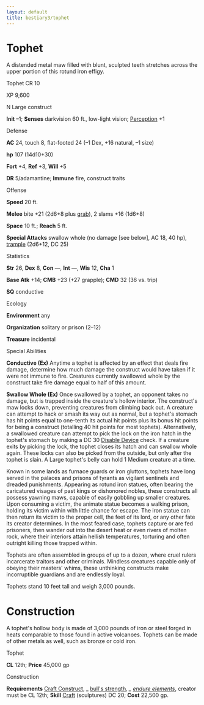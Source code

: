 ```yaml
---
layout: default
title: bestiary3/tophet
---
```

# Tophet

A distended metal maw filled with blunt, sculpted teeth stretches across the upper portion of this rotund iron effigy.

Tophet CR 10

XP 9,600

N Large construct

**Init** –1; **Senses** darkvision 60 ft., low-light vision; [Perception](skills/perception#_perception) +1

Defense

**AC** 24, touch 8, flat-footed 24 (–1 Dex, +16 natural, –1 size)

**hp** 107 (14d10+30)

**Fort** +4, **Ref** +3, **Will** +5

**DR** 5/adamantine; **Immune** fire, construct traits

Offense

**Speed** 20 ft.

**Melee** bite +21 (2d6+8 plus [grab](monsters/universalMonsterRules#_grab)), 2 slams +16 (1d6+8)

**Space** 10 ft.; **Reach** 5 ft.

**Special Attacks** swallow whole (no damage [see below], AC 18, 40 hp), [trample](monsters/universalMonsterRules#_trample) (2d6+12, DC 25)

Statistics

**Str** 26, **Dex** 8, **Con** —, **Int** —, **Wis** 12, **Cha** 1

**Base Atk** +14; **CMB** +23 (+27 grapple); **CMD** 32 (36 vs. trip)

**SQ** conductive

Ecology

**Environment** any

**Organization** solitary or prison (2–12)

**Treasure** incidental

Special Abilities

**Conductive (Ex)** Anytime a tophet is affected by an effect that deals fire damage, determine how much damage the construct would have taken if it were not immune to fire. Creatures currently swallowed whole by the construct take fire damage equal to half of this amount.

**Swallow Whole (Ex)** Once swallowed by a tophet, an opponent takes no damage, but is trapped inside the creature's hollow interior. The construct's maw locks down, preventing creatures from climbing back out. A creature can attempt to hack or smash its way out as normal, but a tophet's stomach has hit points equal to one-tenth its actual hit points plus its bonus hit points for being a construct (totalling 40 hit points for most tophets). Alternatively, a swallowed creature can attempt to pick the lock on the iron hatch in the tophet's stomach by making a DC 30 [Disable Device](skills/disableDevice#_disable-device) check. If a creature exits by picking the lock, the tophet closes its hatch and can swallow whole again. These locks can also be picked from the outside, but only after the tophet is slain. A Large tophet's belly can hold 1 Medium creature at a time.

Known in some lands as furnace guards or iron gluttons, tophets have long served in the palaces and prisons of tyrants as vigilant sentinels and dreaded punishments. Appearing as rotund iron statues, often bearing the caricatured visages of past kings or dishonored nobles, these constructs all possess yawning maws, capable of easily gobbling up smaller creatures. Upon consuming a victim, the animate statue becomes a walking prison, holding its victim within with little chance for escape. The iron statue can then return its victim to the proper cell, the feet of its lord, or any other fate its creator determines. In the most feared case, tophets capture or are fed prisoners, then wander out into the desert heat or even rivers of molten rock, where their interiors attain hellish temperatures, torturing and often outright killing those trapped within.

Tophets are often assembled in groups of up to a dozen, where cruel rulers incarcerate traitors and other criminals. Mindless creatures capable only of obeying their masters' whims, these unthinking constructs make incorruptible guardians and are endlessly loyal.

Tophets stand 10 feet tall and weigh 3,000 pounds.

# Construction

A tophet's hollow body is made of 3,000 pounds of iron or steel forged in heats comparable to those found in active volcanoes. Tophets can be made of other metals as well, such as bronze or cold iron.

Tophet

**CL** 12th; **Price** 45,000 gp

Construction

**Requirements** [Craft Construct](monsters/monsterFeats#_craft-construct), _ [bull's strength](spells/bullSStrength#_bull-s-strength)_, _ [endure elements](spells/endureElements#_endure-elements)_, creator must be CL 12th; **Skill** [Craft](skills/craft#_craft) (sculptures) DC 20; **Cost** 22,500 gp.

